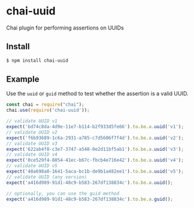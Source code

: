 # chai-uuid
Chai plugin for performing assertions on UUIDs

## Install
```bash
$ npm install chai-uuid
```

## Example
Use the `uuid` or `guid` method to test whether the assertion is a valid UUID.

```javascript
const chai = require("chai");
chai.use(require('chai-uuid'));
```

```javascript
// validate UUID v1
expect('bd74c8da-4d9e-11e7-b114-b2f933d5fe66').to.be.a.uuid('v1');
// validate UUID v2
expect('f6b93689-1c6a-2931-a785-c7d5606f7f4d').to.be.a.uuid('v2');
// validate UUID v3
expect('622ab4f8-c3e7-3747-a548-0e2d11bf5ab1').to.be.a.uuid('v3');
// validate UUID v4
expect('0ce529f4-8854-41ec-b67c-fbcb4e716e42').to.be.a.uuid('v4');
// validate UUID v5
expect('48a698a0-1641-5aca-bc1b-de9b1a482ee1').to.be.a.uuid('v5');
// validate UUID (any version)
expect('a416d989-91d1-48c9-b583-267df138834c').to.be.a.uuid();

// optionally, you can use the guid method
expect('a416d989-91d1-48c9-b583-267df138834c').to.be.a.guid();
```
